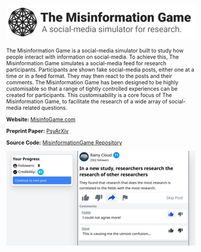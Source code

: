 ![The Misinformation Game](/profile/banner.png)
------------------------------------------------------

The Misinformation Game is a social-media simulator built to study how people
interact with information on social-media. To achieve this, The Misinformation
Game simulates a social-media feed for research participants. Participants are
shown fake social-media posts, either one at a time or in a feed format. They
may then react to the posts and their comments. The Misinformation Game has
been designed to be highly customisable so that a range of tightly controlled
experiences can be created for participants. This customisability is a core
focus of The Misinformation Game, to facilitate the research of a wide array
of social-media related questions.

**Website:** [MisinfoGame.com](https://misinfogame.com/)

**Preprint Paper:** [PsyArXiv](https://psyarxiv.com/628wc/)

**Source Code:** [MisinformationGame Repository](https://github.com/TheMisinformationGame/MisinformationGame)

![Example Game Screenshot](/profile/example-game.png)
